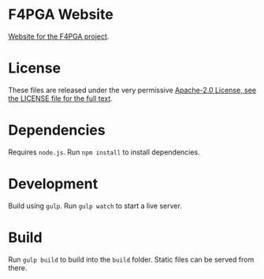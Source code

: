 # F4PGA Website

[Website for the F4PGA project]().

# License

These files are released under the very permissive
[Apache-2.0 License, see the LICENSE file for the full text](LICENSE).

# Dependencies

Requires `node.js`. Run `npm install` to install dependencies.

# Development

Build using `gulp`. Run `gulp watch` to start a live server.

# Build

Run `gulp build` to build into the `build` folder. Static files can be served from there.
